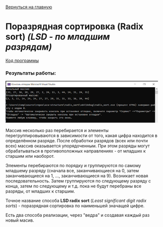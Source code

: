 [Вернуться на главную](../README.md)

# Поразрядная сортировка (Radix sort) _(LSD - по младшим разрядам)_

[Код программы](main.cpp)

### Результаты работы:
![Пример выполнения](images/result.png)

Массив несколько раз перебирается и элементы перегруппировываются в зависимости от того, какая цифра находится в определённом разряде. После обработки разрядов (всех или почти всех) массив оказывается упорядоченным. При этом разряды могут обрабатываться в противоположных направлениях - от младших к старшим или наоборот.

Элементы перебираются по порядку и группируются по самому младшему разряду (сначала все, заканчивающиеся на 0, затем заканчивающиеся на 1, ..., заканчивающиеся на 9). Возникает новая последовательность. Затем группируются по следующему разряду с конца, затем по следующему и т.д. пока не будут перебраны все разряды, от младших к старшим.

Точное название способа **LSD radix sort** (_Least significant digit radix sorts_) - поразрядная сортировка по наименьшей значащей цифре.

Есть два способа реализации, через "ведра" и создавая каждый раз новый масив.
